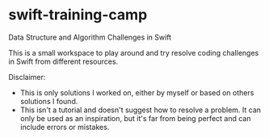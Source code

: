# swift-training-camp
Data Structure and Algorithm Challenges in Swift

This is a small workspace to play around and try resolve coding challenges in Swift from different resources.

Disclaimer:

* This is only solutions I worked on, either by myself or based on others solutions I found.
* This isn't a tutorial and doesn't suggest how to resolve a problem. It can only be used as an inspiration, but it's far from being perfect and can include errors or mistakes.
